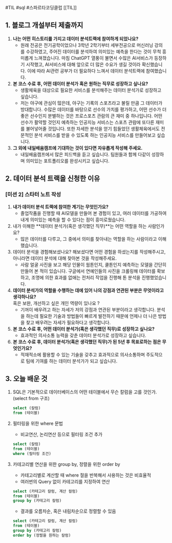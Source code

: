 #TIL #sql #스파르타코딩클럽 [[TIL]]

## 1. 블로그 개설부터 제출까지

1. **나는 어떤 히스토리를 가지고 데이터 분석트랙에 참여하게 되었나요?**
    - 원래 전공은 전기공학이었으나 3학년 2학기부터 세부전공으로 머신러닝 강의를 수강하였고, 주어진 데이터를 분석하여 의미있는 예측을 한다는 것이 무척 흥미롭게 느껴졌습니다. 마침 ChatGPT 열풍이 불면서 수많은 AI서비스가 등장하기 시작했고, AI서비스에 대해 앞으로 더 많은 수요가 생길 것이라 확신했습니다. 이에 따라 AI관련 공부가 더 필요하다 느껴서 데이터 분석트랙에 참여했습니다.
2. **본 코스 수료 후, 어떤 데이터 분석가 혹은 원하는 직무로 성장하고 싶나요?**
    - 생활체육을 대상으로 필요한 서비스를 분석해주는 데이터 분석가로 성장하고 싶습니다.
    - 저는 야구에 관심이 많은데, 야구는 기록의 스포츠라고 불릴 만큼 그 데이터가 방대합니다. 수많은 데이터를 바탕으로 선수의 가치를 평가하고, 어떤 선수가 더 좋은 선수인지 분별하는 것은 프로스포츠 관람의 큰 재미 중 하나입니다. 어떤 선수가 활약할 것인지 예측하는 인공지능 서비스는 스포츠 관람에 또다른 재미를 불어넣어줄 것입니다. 또한 자세한 분석을 얻기 힘들었던 생활체육에서도 전문적인 분석 서비스를 받을 수 있도록 하는 인공지능 서비스를 만들어보고 싶습니다.
3. **그 외에 내일배움캠프에 기대하는 것이 있다면 자유롭게 작성해 주세요.**
    - 내일배움캠프에서 많은 피드백을 듣고 싶습니다. 팀원들과 함께 다같이 성장하며 의미있는 포트폴리오를 완성시키고 싶습니다.

## 2. 데이터 분석 트랙을 신청한 이유

### [미션 2] 스타터 노트 작성

1. **내가 데이터 분석 트랙에 참여한 계기는 무엇인가요?**
    - 졸업작품을 진행할 때 AI모델을 만들어 본 경험이 있고, 여러 데이터를 가공하여 내게 의미있는 예측을 할 수 있다는 점이 흥미로웠습니다.
2. 내가 이해한 **데이터 분석가(혹은 생각했던 직무)**는 어떤 역할을 하는 사람인가요?
    - 많은 데이터를 다루고, 그 중에서 의미를 찾아내는 역할을 하는 사람이라고 이해했습니다.
3. 데이터 분석을 경험해보셨나요? 해보셨다면 어떤 경험을 하셨는지를 작성해주시고,  
    아니라면 데이터 분석에 대해 찾아본 것을 작성해주세요.  
    - 사람 얼굴 사진을 보고 해당 인물이 웜톤인지, 쿨톤인지 예측하는 모델을 간단히 만들어 본 적이 있습니다. 구글에서 연예인들의 사진을 크롤링해 데이터를 확보하고, 조명에 의한 효과를 없애는 전처리 작업을 진행해 톤 분석을 진행했었습니다.
4. **데이터 분석가의 역할을 수행하는 데에 있어 나의 강점과 연관된 부분은 무엇이라고 생각하나요?**  
    혹은 보완, 개선하고 싶은 개인 역량이 있나요 ?  
    - 기꺼이 배우려고 하는 자세가 저의 강점과 연관된 부분이라고 생각합니다. 분석을 하는데 필요한 기술과 방법들이 빠르게 발전하기 때문에 언제나 더 나은 방법을 찾고 배우려는 자세가 필요하다고 생각합니다.
5. **본 코스 수료 후, 어떤 데이터 분석가(혹은 생각했던 직무)로 성장하고 싶나요?**
    - 효과적인 의사소통 능력을 갖춘 데이터 분석가로 성장하고 싶습니다.
6. **본 코스 수료 후, 데이터 분석가(혹은 생각했던 직무)가 된 5년 후 목표로하는 점은 무엇인가요?**
    - 적재적소에 활용할 수 있는 기술을 갖추고 효과적으로 의사소통하며 주도적으로 팀에 기여를 하는 데이터 분석가가 되고 싶습니다.

## 3. 오늘 배운 것

1. SQL은 기본적으로 데이터베이스의 어떤 테이블에서 무슨 칼럼을 고를 것인가. (select from 구조)
    
    ```sql
    select (칼럼)
    from (테이블)
    ```
    
2. 필터링을 위한 where 문법  
    - 비교연산, 논리연산 등으로 필터링 조건 추가
    
    ```sql
    select (칼럼)
    from (테이블)
    where (필터링 조건)
    ```
    
3. 카테고리별 연산을 위한 group by, 정렬을 위한 order by
    
    - 카테고리별로 계산할 때 where 절을 반복해서 사용하는 것은 비효율적
    - 여러번의 Query 없이 카테고리를 지정하여 연산
    
    ```sql
    select (카테고리 칼럼, 계산 컬럼)
    from (테이블)
    group by (카테고리 칼럼)
    ```
    
    - 결과를 오름차순, 혹은 내림차순으로 정렬할 수 있음
    
    ```sql
    select (카테고리 칼럼, 계산 컬럼)
    from (테이블)
    group by (카테고리 칼럼)
    order by (정렬을 원하는 칼럼)
    ```

